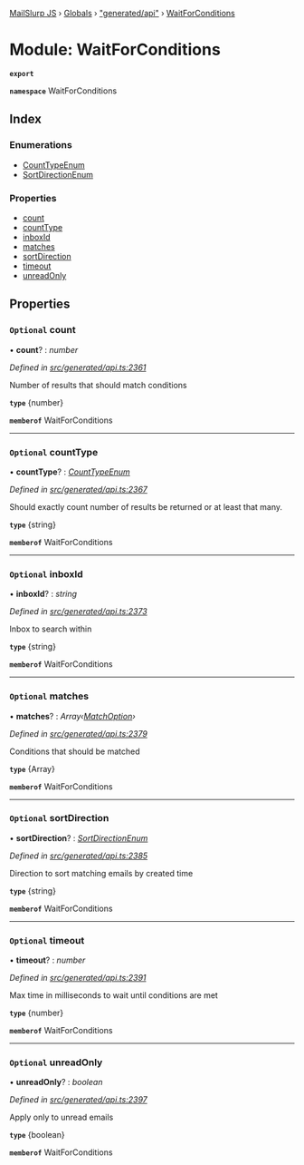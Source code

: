 [MailSlurp JS](../README.md) › [Globals](../globals.md) › ["generated/api"](_generated_api_.md) › [WaitForConditions](_generated_api_.waitforconditions.md)

# Module: WaitForConditions

**`export`** 

**`namespace`** WaitForConditions

## Index

### Enumerations

* [CountTypeEnum](../enums/_generated_api_.waitforconditions.counttypeenum.md)
* [SortDirectionEnum](../enums/_generated_api_.waitforconditions.sortdirectionenum.md)

### Properties

* [count](_generated_api_.waitforconditions.md#optional-count)
* [countType](_generated_api_.waitforconditions.md#optional-counttype)
* [inboxId](_generated_api_.waitforconditions.md#optional-inboxid)
* [matches](_generated_api_.waitforconditions.md#optional-matches)
* [sortDirection](_generated_api_.waitforconditions.md#optional-sortdirection)
* [timeout](_generated_api_.waitforconditions.md#optional-timeout)
* [unreadOnly](_generated_api_.waitforconditions.md#optional-unreadonly)

## Properties

### `Optional` count

• **count**? : *number*

*Defined in [src/generated/api.ts:2361](https://github.com/mailslurp/mailslurp-client-ts-js/blob/e9348f1/src/generated/api.ts#L2361)*

Number of results that should match conditions

**`type`** {number}

**`memberof`** WaitForConditions

___

### `Optional` countType

• **countType**? : *[CountTypeEnum](../enums/_generated_api_.waitforconditions.counttypeenum.md)*

*Defined in [src/generated/api.ts:2367](https://github.com/mailslurp/mailslurp-client-ts-js/blob/e9348f1/src/generated/api.ts#L2367)*

Should exactly count number of results be returned or at least that many.

**`type`** {string}

**`memberof`** WaitForConditions

___

### `Optional` inboxId

• **inboxId**? : *string*

*Defined in [src/generated/api.ts:2373](https://github.com/mailslurp/mailslurp-client-ts-js/blob/e9348f1/src/generated/api.ts#L2373)*

Inbox to search within

**`type`** {string}

**`memberof`** WaitForConditions

___

### `Optional` matches

• **matches**? : *Array‹[MatchOption](_generated_api_.matchoption.md)›*

*Defined in [src/generated/api.ts:2379](https://github.com/mailslurp/mailslurp-client-ts-js/blob/e9348f1/src/generated/api.ts#L2379)*

Conditions that should be matched

**`type`** {Array<MatchOption>}

**`memberof`** WaitForConditions

___

### `Optional` sortDirection

• **sortDirection**? : *[SortDirectionEnum](../enums/_generated_api_.waitforconditions.sortdirectionenum.md)*

*Defined in [src/generated/api.ts:2385](https://github.com/mailslurp/mailslurp-client-ts-js/blob/e9348f1/src/generated/api.ts#L2385)*

Direction to sort matching emails by created time

**`type`** {string}

**`memberof`** WaitForConditions

___

### `Optional` timeout

• **timeout**? : *number*

*Defined in [src/generated/api.ts:2391](https://github.com/mailslurp/mailslurp-client-ts-js/blob/e9348f1/src/generated/api.ts#L2391)*

Max time in milliseconds to wait until conditions are met

**`type`** {number}

**`memberof`** WaitForConditions

___

### `Optional` unreadOnly

• **unreadOnly**? : *boolean*

*Defined in [src/generated/api.ts:2397](https://github.com/mailslurp/mailslurp-client-ts-js/blob/e9348f1/src/generated/api.ts#L2397)*

Apply only to unread emails

**`type`** {boolean}

**`memberof`** WaitForConditions
